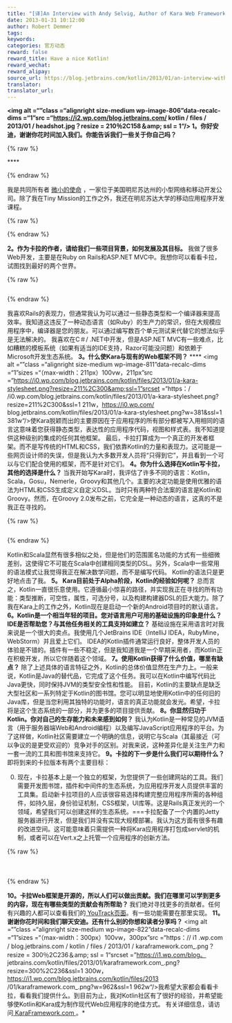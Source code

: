 ```yaml
---
title: "[译]An Interview with Andy Selvig, Author of Kara Web Framework"
date: 2013-01-31 10:12:00
author: Robert Demmer
tags:
keywords:
categories: 官方动态
reward: false
reward_title: Have a nice Kotlin!
reward_wechat:
reward_alipay:
source_url: https://blog.jetbrains.com/kotlin/2013/01/an-interview-with-andy-selvig-author-of-kara-web-framework/
translator:
translator_url:
---
```


**<img alt =“”class =“alignright size-medium wp-image-806”data-recalc-dims =“1”src =“https://i2.wp.com/blog.jetbrains.com/ kotlin / files / 2013/01 / headshot.jpg？resize = 210％2C158＆amp; ssl = 1“/> 1。你好安迪，谢谢你花时间加入我们。你能告诉我们一些关于你自己吗？**

{% raw %}
<p>****</p>
{% endraw %}

我是共同所有者 [微小的使命](http://tinymission.com/) ，一家位于美国明尼苏达州的小型网络和移动开发公司。除了我在Tiny Mission的工作之外，我还在明尼苏达大学的移动应用程序开发课程。

{% raw %}
<p><span id="more-804"></span></p>
{% endraw %}

**2。作为卡拉的作者，请给我们一些项目背景，如何发展及其目标。**
我做了很多Web开发，主要是在Ruby on Rails和ASP.NET MVC中。我想你可以看看卡拉，试图找到最好的两个世界。

{% raw %}
<p><a href="https://i2.wp.com/blog.jetbrains.com/kotlin/files/2013/01/commandline-usage.png" target="_blank"><img alt="" class="size-medium wp-image-808 alignleft" data-recalc-dims="1" sizes="(max-width: 180px) 100vw, 180px" src="https://i2.wp.com/blog.jetbrains.com/kotlin/files/2013/01/commandline-usage.png?resize=180%2C146&amp;ssl=1" srcset="https://i2.wp.com/blog.jetbrains.com/kotlin/files/2013/01/commandline-usage.png?resize=300%2C243&amp;ssl=1 300w, https://i2.wp.com/blog.jetbrains.com/kotlin/files/2013/01/commandline-usage.png?w=626&amp;ssl=1 626w"/></a></p>
{% endraw %}

我喜欢Rails的表现力，但通常我认为可以通过一些静态类型和一个编译器来提高效率。我知道这违反了一种动态语言（如Ruby）的生产力的常识，但在大规模应用程序中，编译器是您的朋友。可以通过编写数百个单元测试来代替它的想法似乎是无法解决的。
我喜欢在C＃/ .NET中开发，但是ASP.NET MVC有一些难点，比如糟糕的模板系统（如果有适当的IDE支持，Razor可能没问题）和依赖于Microsoft开发生态系统。
**3。什么使Kara与现有的Web框架不同？**
**** <img alt =“”class =“alignright size-medium wp-image-811”data-recalc-dims =“1”sizes =“（max-width：211px）100vw，211px”src =“https://i0.wp.com/blog.jetbrains.com/kotlin/files/2013/01/a-kara-stylesheet.png?resize=211%2C300&amp;ssl=1”srcset =“https：/ /i0.wp.com/blog.jetbrains.com/kotlin/files/2013/01/a-kara-stylesheet.png?resize=211%2C300&amp;ssl=1 211w，https://i0.wp.com/ blog.jetbrains.com/kotlin/files/2013/01/a-kara-stylesheet.png?w=381&amp;ssl=1 381w“/>使Kara脱颖而出的主要原因在于应用程序的所有部分都被写入用相同的语言这意味着您获得静态类型，表达性的应用程序代码，视图和样式表。我不知道提供这种级别的集成的任何其他框架。
最后，卡拉打算成为一个真正的开发者框架。而不是写传统的HTML和CSS，我们依靠Kotlin的力量和表现力。这可能是一些网页设计师的失误，但是我认为大多数开发人员将“只得到它”，并且看到一个可以与它们配合使用的框架，而不是针对它们。
**4。你为什么选择在Kotlin写卡拉，其他的选择是什么？**
当我开始写Kara时，我评估了许多不同的语言：Kotlin，Scala，Gosu，Nemerle，Groovy和其他几个。主要的决定功能是使用优雅的语法为HTML和CSS生成定义自定义DSL。当时只有两种符合法案的语言是Kotlin和Groovy。然而，在Groovy 2.0发布之前，它完全是一种动态的语言，这真的不是我正在寻找的。

{% raw %}
<p><img alt="" class="alignleft size-medium wp-image-815" data-recalc-dims="1" sizes="(max-width: 240px) 100vw, 240px" src="https://i1.wp.com/blog.jetbrains.com/kotlin/files/2013/01/a-kara-view.png?resize=240%2C152&amp;ssl=1" srcset="https://i1.wp.com/blog.jetbrains.com/kotlin/files/2013/01/a-kara-view.png?resize=300%2C190&amp;ssl=1 300w, https://i1.wp.com/blog.jetbrains.com/kotlin/files/2013/01/a-kara-view.png?w=381&amp;ssl=1 381w"/></p>
{% endraw %}

Kotlin和Scala显然有很多相似之处，但是他们的范围匿名功能的方式有一些细微差别，这使得它不可能在Scala中创建相同类型的DSL。另外，Scala中一些常用的语法模式让我觉得我正在解决数学问题，而不是编写代码。 Kotlin的语法只是更好地点击了我。
**5。 Kara目前处于Alpha阶段，Kotlin的经验如何呢？**
总而言之，Kotlin一直很乐意使用。它遵循最小惊喜的路径，并实现我正在寻找的所有功能：类型推断，可空性，属性，可选分号，以及构建构建器DSL的巨大能力。除了我在Kara上的工作之外，Kotlin现在是启动一个新的Android项目时的默认语言。
**6。Kotlin是一个相当年轻的项目。您对语言用户可用的基础设施的印象是什么？ IDE是否帮助您？与其他任务相关的工具支持如建立？**
基础设施在采用语言时对我来说是一个很大的卖点。我使用几个JetBrains IDE（IntelliJ IDEA，RubyMine，WebStorm）并且爱上它们。 IDEA的Kotlin插件通常运行良好，整体开发人员的体验是不错的。插件有一些不稳定，但是我知道我是一个早期采用者，而Kotlin正在积极开发，所以它伴随着这个领域。
**7。使用Kotlin获得了什么价值，哪里有缺点？**
除了上述具体的语言特征之外，Kotlin的总体价值显然在生产力上。一般来说，Kotlin是Java的替代品，它完成了这个任务。我可以在Kotlin中编写代码比Java更快，同时保持JVM的类型安全性和性能。
目前，Kotlin的主要缺点是缺乏大型社区和一系列特定于Kotlin的图书馆。您可以明显地使用Kotlin中的任何旧的Java库，但是当您利用其独特的功能时，语言的真正功能就会发光。希望，卡拉将是这个生态系统的一部分，并为更多的项目提供贡献。
**8。你显然归功于Kotlin。你对自己的生存能力和未来感到如何？**
我认为Kotlin是一种常见的JVM语言（用于服务器端Web和Android编程）以及编写JavaScript应用程序的平台。为了这样做，Kotlin社区需要建立一个明确的信息，说明它与Scala（其最接近（可以争议的是更受欢迎的）竞争对手的区别。对我来说，这种差异化是关注生产力和一套一流的工具和图书馆来支持它。
**9。卡拉的下一步是什么我们可以期待什么？**
即将到来的卡拉版本有两个主要目标：

0. 现在，卡拉基本上是一个独立的框架，为您提供了一些创建网站的工具。我们需要开发图书馆，插件和中间件的生态系统，为应用程序开发人员提供丰富的工具集。启动新卡拉项目的人应该很容易选择构建完整应用程序所需的各种组件，如持久层，身份验证机制，CSS框架，UI库等。这是Rails真正发光的一个领域，希望我们可以创建这样的生态系统。===卡拉配备了一个内置的Jetty服务器进行开发，但是我们并没有实现大规模部署。我认为这方面有很多有趣的改进空间。这可能意味着只需提供一种将Kara应用程序打包成servlet的机制，或者可以在Vert.x之上托管一个应用程序的创新方法。


{% raw %}
<p style="text-align: center"><span style="font-size: small"><span style="line-height: 24px"><a href="https://d3nmt5vlzunoa1.cloudfront.net/kotlin/files/2013/01/kara-routes.png" target="_blank"><br/>
</a><a href="https://i0.wp.com/blog.jetbrains.com/kotlin/files/2013/01/kara-routes.png" target="_blank"><img alt="" class="aligncenter size-full wp-image-819" data-recalc-dims="1" sizes="(max-width: 774px) 100vw, 774px" src="https://i0.wp.com/blog.jetbrains.com/kotlin/files/2013/01/kara-routes.png?resize=640%2C201&amp;ssl=1" srcset="https://i0.wp.com/blog.jetbrains.com/kotlin/files/2013/01/kara-routes.png?resize=300%2C94&amp;ssl=1 300w, https://i0.wp.com/blog.jetbrains.com/kotlin/files/2013/01/kara-routes.png?w=774&amp;ssl=1 774w"/></a> </span></span></p>
{% endraw %}

**<span style =“font-size：16px”> 10。卡拉Web框架是开源的，所以人们可以做出贡献。我们在哪里可以学到更多的内容，现在有哪些类型的贡献会有所帮助？ </span>**
<span style =“font-size：16px”>我们绝对寻找更多的贡献者。任何有兴趣的人都可以查看我们的<a href="http://youtrack.codebetter.com/issues/Kara" target="_blank" title="Kara on YouTrack"> YouTrack页面</a>。有一些功能需要在那里实现。</span>
**11。谢谢你花时间和我们聊天安迪。还有什么别的你想和读者分享吗？**
<img alt =“”class =“alignright size-medium wp-image-822”data-recalc-dims =“1”sizes =“（max-width：300px）100vw，300px”src =“https：// i1 .wp.com / blog.jetbrains.com / kotlin / files / 2013/01 / karaframework.com_.png？resize = 300％2C236＆amp; ssl = 1“srcset =”https://i1.wp.com/blog。 jetbrains.com/kotlin/files/2013/01/karaframework.com_.png?resize=300%2C236&amp;ssl=1 300w，https://i1.wp.com/blog.jetbrains.com/kotlin/files/2013 /01/karaframework.com_.png?w=962&amp;ssl=1 962w“/>我希望大家都会看看卡拉，看看我们提供什么。到目前为止，我对Kotlin社区有了很好的经验，并希望能够使Kotlin和Kara成为制作现代Web应用程序的绝佳方式。
有关详细信息，请访问<a href="http://www.karaframework.com" target="_blank" title="Kara Web Framework"> KaraFramework.com </a>。*
